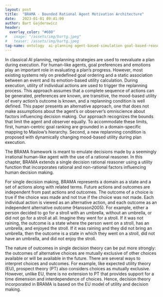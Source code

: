 ```yaml
---
layout: post
title:  "BRAMA - Bounded Rational Agent Motivation Architecture"
date:   2023-01-01 09:41:09
author: Bart Gajderowicz
header:
  overlay_color: "#600"
#   image: "/assets/img/bartg.jpeg"
#   teaser: /assets/img/bartg.jpeg
tag-name: ontology  ai-planning agent-based-simulation goal-based-reasoning bounded-rationality
---
```

<!-- ![image tooltip here](/assets/img/bartg.jpeg) -->
In classical AI planning, replanning strategies are used to reevaluate a plan during execution. For human-like agents, goal preferences and emotions play an important role in evaluating a plan’s progress. However, most existing systems rely on predefined goal ordering and a static association between an event and its emotion-based utility calculation. During execution, utility of individual actions are used to trigger the replanning process. This approach assumes that a complete sequence of actions can be generated, preferences are known, are transitive, the mood-based utility of every action’s outcome is known, and a replanning condition is well defined. This paper presents an alternative approach, one that does not make assumptions about the agent’s or observer’s omniscience about factors influencing decision making. Our approach recognizes the bounds that limit the agent and observer equally. To accommodate these limits, first, human-centric goal ranking are grounded in a domain-specific mapping to Maslow’s hierarchy. Second, a new replanning condition is proposed with dynamically changing mood-based utility during plan execution.

The BRAMA framework is meant to emulate decisions made by a seemingly irrational human-like agent with the use of a rational reasoner. In this chapter, BRAMA extends a single decision rational reasoner using a utility function that incorporates rational and non-rational factors influencing human decision making. 

For single decision making, BRAMA represents a domain as a state and a set of actions along with related terms. Future actions and outcomes are independent from past actions and outcomes. The outcome of a choice is true if the choice was made and not true if the choice was not made. Each individual action is viewed as an alternative action, and each outcome as an independent alternative outcome (Hansson2005). For example, either a person decided to go for a stroll with an umbrella, without an umbrella, or did not go for a stroll at all. Imagine they went for a stroll. If it was not raining, the outcome is a state where the person went on a stroll, has an umbrella, and enjoyed the stroll. If it was raining and they did not bring an umbrella, then the outcome is a state in which they went on a stroll, did not have an umbrella, and did not enjoy the stroll. 


The nature of outcomes in single decision theory can be put more strongly: the outcomes of alternative choices are mutually exclusive of other choices available or will be available in the future. There are several ways to interpret choices and outcomes. For example, like expected utility theory (EU), prospect theory (PT) also considers choices as mutually exclusive. However, unlike EU, there is no extension to PT that provides support for a time dimension and interdependence of choices. Hence, decision theory incorporated in BRAMA is based on the EU model of utility and decision making. 